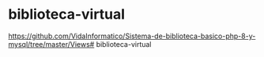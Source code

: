 # biblioteca-virtual
https://github.com/VidaInformatico/Sistema-de-biblioteca-basico-php-8-y-mysql/tree/master/Views# biblioteca-virtual

